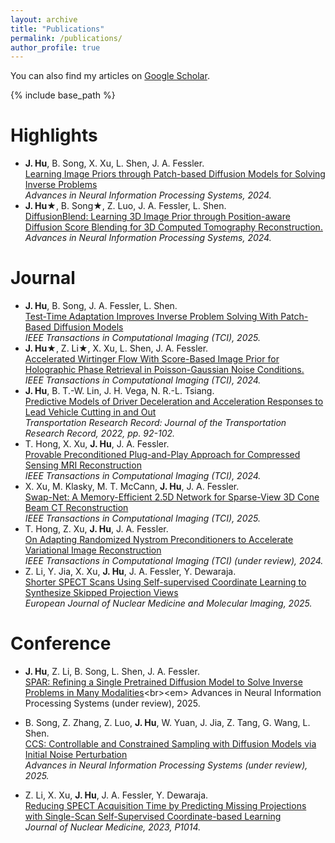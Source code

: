 ```yaml
---
layout: archive
title: "Publications"
permalink: /publications/
author_profile: true
---
```


  You can also find my articles on [Google Scholar](https://scholar.google.com/citations?view_op=list_works&hl=en&user=0x7MxrkAAAAJ).
  
{% include base_path %}

<b>Highlights</b>
======
* <b>J. Hu</b>, B. Song, X. Xu, L. Shen, J. A. Fessler. <br>[Learning Image Priors through Patch-based Diffusion Models for Solving Inverse Problems](https://arxiv.org/abs/2406.02462)<br><em> Advances in Neural Information Processing Systems, 2024.</em>
* <b>J. Hu&#9733;</b>, B. Song&#9733;, Z. Luo, J. A. Fessler, L. Shen. <br>[DiffusionBlend: Learning 3D Image Prior through Position-aware Diffusion Score Blending for 3D Computed Tomography Reconstruction.](https://arxiv.org/abs/2406.10211)<br><em>Advances in Neural Information Processing Systems, 2024.</em>

<b>Journal</b>
======
* <b>J. Hu</b>, B. Song, J. A. Fessler, L. Shen. <br>[Test-Time Adaptation Improves Inverse Problem Solving With Patch-Based Diffusion Models](https://ieeexplore.ieee.org/document/11074715)<br><em> IEEE Transactions in Computational Imaging (TCI), 2025.</em>
* <b>J. Hu&#9733;</b>, Z. Li&#9733;, X. Xu, L. Shen, J. A. Fessler. <br>[Accelerated Wirtinger Flow With Score-Based Image Prior for Holographic Phase Retrieval in Poisson-Gaussian Noise Conditions.](https://ieeexplore.ieee.org/document/10695090)<br><em>IEEE Transactions in Computational Imaging (TCI), 2024.</em>
* <b>J. Hu</b>, B. T.-W. Lin, J. H. Vega, N. R.-L. Tsiang. <br>[Predictive Models of Driver Deceleration and Acceleration Responses to Lead Vehicle Cutting in and Out](https://journals.sagepub.com/doi/full/10.1177/03611981221128277)<br><em> Transportation Research Record: Journal of the Transportation Research Record, 2022, pp. 92-102.</em>
* T. Hong, X. Xu, <b>J. Hu</b>, J. A. Fessler. <br>[Provable Preconditioned Plug-and-Play Approach for Compressed Sensing MRI Reconstruction](https://arxiv.org/pdf/2411.08178)<br><em> IEEE Transactions in Computational Imaging (TCI), 2024.</em>
* X. Xu, M. Klasky, M. T. McCann, <b>J. Hu</b>, J. A. Fessler. <br>[Swap-Net: A Memory-Efficient 2.5D Network for Sparse-View 3D Cone Beam CT Reconstruction](https://arxiv.org/abs/2410.10836)<br><em> IEEE Transactions in Computational Imaging (TCI), 2025.</em>
* T. Hong, Z. Xu, <b>J. Hu</b>, J. A. Fessler. <br>[On Adapting Randomized Nystrom Preconditioners to Accelerate Variational Image Reconstruction](https://arxiv.org/abs/2411.08178)<br><em> IEEE Transactions in Computational Imaging (TCI) (under review), 2024.</em>
* Z. Li, Y. Jia, X. Xu, <b>J. Hu</b>, J. A. Fessler, Y. Dewaraja. <br>[Shorter SPECT Scans Using Self-supervised Coordinate Learning to Synthesize Skipped Projection Views](https://pubmed.ncbi.nlm.nih.gov/40392417/)<br><em> European Journal of Nuclear Medicine and Molecular Imaging, 2025.</em>




<b>Conference</b>
======
* <b>J. Hu</b>, Z. Li, B. Song, L. Shen, J. A. Fessler. <br>[SPAR: Refining a Single Pretrained Diffusion Model to Solve Inverse Problems in Many Modalities](https://openreview.net/forum?id=rx7bDU7nJ8&referrer=%5Bthe%20profile%20of%20Jason%20Hu%5D(%2Fprofile%3Fid%3D~Jason_Hu1))<br><em> Advances in Neural Information Processing Systems (under review), 2025.</em>

* B. Song, Z. Zhang, Z. Luo, <b>J. Hu</b>, W. Yuan, J. Jia, Z. Tang, G. Wang, L. Shen. <br>[CCS: Controllable and Constrained Sampling with Diffusion Models via Initial Noise Perturbation](https://arxiv.org/abs/2502.04670)<br><em> Advances in Neural Information Processing Systems (under review), 2025.</em>

* Z. Li, X. Xu, <b>J. Hu</b>, J. A. Fessler, Y. Dewaraja. <br>[Reducing SPECT Acquisition Time by Predicting Missing Projections with Single-Scan Self-Supervised Coordinate-based Learning](https://jnm.snmjournals.org/content/64/supplement_1/P1014.abstract)<br><em> Journal of Nuclear Medicine, 2023, P1014.</em>




